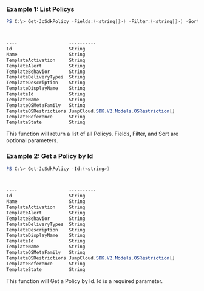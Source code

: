 ### Example 1: List Policys
```powershell
PS C:\> Get-JcSdkPolicy -Fields:(<string[]>) -Filter:(<string[]>) -Sort:(<string[]>)



----                   ----------
Id                     String
Name                   String
TemplateActivation     String
TemplateAlert          String
TemplateBehavior       String
TemplateDeliveryTypes  String
TemplateDescription    String
TemplateDisplayName    String
TemplateId             String
TemplateName           String
TemplateOSMetaFamily   String
TemplateOSRestrictions JumpCloud.SDK.V2.Models.OSRestriction[]
TemplateReference      String
TemplateState          String


```

This function will return a list of all Policys. Fields, Filter, and Sort are optional parameters.

### Example 2: Get a Policy by Id
```powershell
PS C:\> Get-JcSdkPolicy -Id:(<string>)



----                   ----------
Id                     String
Name                   String
TemplateActivation     String
TemplateAlert          String
TemplateBehavior       String
TemplateDeliveryTypes  String
TemplateDescription    String
TemplateDisplayName    String
TemplateId             String
TemplateName           String
TemplateOSMetaFamily   String
TemplateOSRestrictions JumpCloud.SDK.V2.Models.OSRestriction[]
TemplateReference      String
TemplateState          String


```

This function will Get a Policy by Id. Id is a required parameter.

